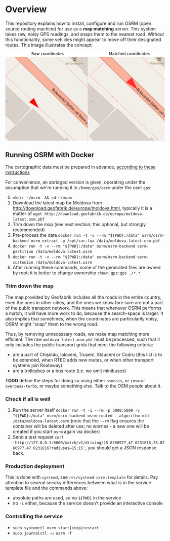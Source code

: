 # Overview

This repository explains how to install, configure and run OSRM (open source routing machine) for
use as a **map matching** server. This system takes raw, noisy GPS readings, and snaps them to the
nearest road. Without this functionality, some vehicles might appear to move off their designated
routes. This image illustrates the concept:

![Route-matching illustrated](images/raw-matched.png "Example of route matching")


## Running OSRM with Docker
The cartographic data must be prepared in advance, [according to these instructions](https://github.com/Project-OSRM/osrm-backend)

For convenience, an abridged version is given, operating under the assumption that we're running it
in `/home/gps/osrm` under the user `gps`:

0. `mkdir ~/osrm  && cd ~/osrm`
1. Download the latest map for Moldova from http://download.geofabrik.de/europe/moldova.html,
   typically it is a matter of `wget http://download.geofabrik.de/europe/moldova-latest.osm.pbf`
2. Trim down the map (see next section; this optional, but strongly recommended)
3. Pre-process the data `docker run -t -v --rm "${PWD}:/data" osrm/osrm-backend osrm-extract -p /opt/car.lua /data/moldova-latest.osm.pbf`
4. `docker run -t -v --rm "${PWD}:/data" osrm/osrm-backend osrm-partition /data/moldova-latest.osrm`
5. `docker run -t -v --rm "${PWD}:/data" osrm/osrm-backend osrm-customize /data/moldova-latest.osrm`
6. After running these commands, some of the generated files are owned by root; it is better to
   change ownership `chown gps:gps ./*.*`

### Trim down the map
The map provided by Geofabrik includes all the roads in the entire country, even the ones in other
cities, and the ones we know fore sure are not a part of the pubic transport network. This means
that whenever OSRM performs a match, it will have more work to do, because the search-space is
larger. It also implies that sometimes, when the coordinates are particularily noisy, OSRM might
"snap" them to the wrong road.

Thus, by removing unnecessary roads, we make map matching more efficient. The raw `moldova-latest.osm.pbf`
must be processed, such that it only includes the public transport grids that meet the following
criteria:
- are a part of Chișinău, Ialoveni, Trușeni, Stăuceni or Codru (this list is to be extended, when
RTEC adds new routes, or when other transport systems join Roataway)
- are a trolleybus or a bus route (i.e. we omit minibuses)

**TODO** define the steps for doing so using either `osmosis`, or `josm` or `overpass-turbo`, or maybe
something else. Talk to the OSM people about it.

### Check if all is well

1. Run the server itself `docker run -t -i --rm -p 5000:5000 -v "${PWD}:/data" osrm/osrm-backend osrm-routed --algorithm mld /data/moldova-latest.osrm` (note that the `--rm` flag ensures the container will be deleted after use; no worries - a new one will be created if you start `osrm` again via docker)
2. Send a test request `curl 'http://127.0.0.1:5000/match/v1/driving/28.8260977,47.0231816;28.8260977,47.0231816?radiuses=15;15'`, you should get a JSON response back.

### Production deployment

This is done with `systemd`, see `res/systemd-osrm.template` for details. Pay attention to several
sneaky differences between what is in the service template file and the commands above:

- absolute paths are used, so no `${PWD}` in the service
- no `-i` either, because the service doesn't provide an interactive console

### Controlling the service
- `sudo systemctl osrm start|stop|restart`
- `sudo journalctl -u osrm -f`

